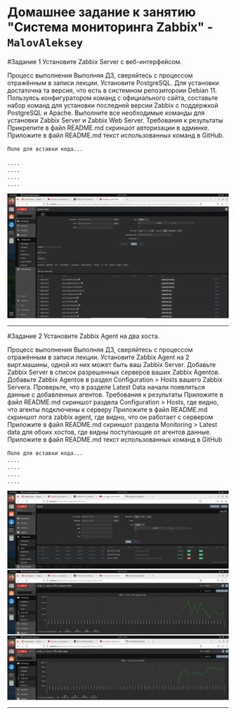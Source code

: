 # Домашнее задание к занятию "Система мониторинга Zabbix" - `MalovAleksey`

#Задание 1
Установите Zabbix Server с веб-интерфейсом.

Процесс выполнения
Выполняя ДЗ, сверяйтесь с процессом отражённым в записи лекции.
Установите PostgreSQL. Для установки достаточна та версия, что есть в системном репозитороии Debian 11.
Пользуясь конфигуратором команд с официального сайта, составьте набор команд для установки последней версии Zabbix с поддержкой PostgreSQL и Apache.
Выполните все необходимые команды для установки Zabbix Server и Zabbix Web Server.
Требования к результаты
Прикрепите в файл README.md скриншот авторизации в админке.
Приложите в файл README.md текст использованных команд в GitHub.

```
Поле для вставки кода...

....
....
....
....
```


![Скрин 1](https://github.com/MalovAleksey/zabbix/blob/master/2023-10-06_20-14-21.png)


---

#Задание 2
Установите Zabbix Agent на два хоста.

Процесс выполнения
Выполняя ДЗ, сверяйтесь с процессом отражённым в записи лекции.
Установите Zabbix Agent на 2 вирт.машины, одной из них может быть ваш Zabbix Server.
Добавьте Zabbix Server в список разрешенных серверов ваших Zabbix Agentов.
Добавьте Zabbix Agentов в раздел Configuration > Hosts вашего Zabbix Servera.
Проверьте, что в разделе Latest Data начали появляться данные с добавленных агентов.
Требования к результаты
Приложите в файл README.md скриншот раздела Configuration > Hosts, где видно, что агенты подключены к серверу
Приложите в файл README.md скриншот лога zabbix agent, где видно, что он работает с сервером
Приложите в файл README.md скриншот раздела Monitoring > Latest data для обоих хостов, где видны поступающие от агентов данные.
Приложите в файл README.md текст использованных команд в GitHub

```
Поле для вставки кода...
....
....
....
....
```


![Скрин Configuration > Hosts](https://github.com/MalovAleksey/zabbix/blob/master/2023-10-06_21-45-53.png)
![Скрин host-1 Monitoring > Latest data](https://github.com/MalovAleksey/zabbix/blob/master/2023-10-06_21-51-33.png)
![Скрин host-2 Monitoring > Latest data](https://github.com/MalovAleksey/zabbix/blob/master/2023-10-06_21-52-08.png)


---


